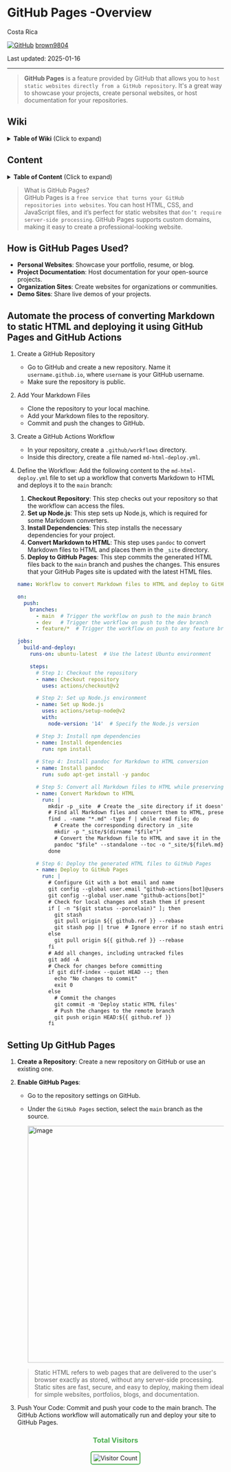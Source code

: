 # GitHub Pages -Overview 

Costa Rica

[![GitHub](https://img.shields.io/badge/--181717?logo=github&logoColor=ffffff)](https://github.com/) [brown9804](https://github.com/brown9804)

Last updated: 2025-01-16

----------------------

> **GitHub Pages** is a feature provided by GitHub that allows you to `host static websites directly from a GitHub repository`. It's a great way to showcase your projects, create personal websites, or host documentation for your repositories. 

## Wiki 

<details>
<summary><b>Table of Wiki</b> (Click to expand)</summary>

- [Websites for you and your projects](https://pages.github.com/)
- [Essentials of automated application deployment with GitHub Actions and GitHub Pages](https://resources.github.com/learn/pathways/automation/essentials/automated-application-deployment-with-github-actions-and-pages/)

</details>

## Content 

<details>
<summary><b>Table of Content</b> (Click to expand)</summary>

- [Wiki](#wiki)
- [Content](#content)
- [How is GitHub Pages Used?](#how-is-github-pages-used)
- [Automate the process of converting Markdown to static HTML and deploying it using GitHub Pages and GitHub Actions](#automate-the-process-of-converting-markdown-to-static-html-and-deploying-it-using-github-pages-and-github-actions)
- [Setting Up GitHub Pages](#setting-up-github-pages)

</details>

> What is GitHub Pages? <br/>
> GitHub Pages is a `free service that turns your GitHub repositories into websites`. You can host HTML, CSS, and JavaScript files, and it’s perfect for static websites that `don’t require server-side processing`. GitHub Pages supports custom domains, making it easy to create a professional-looking website.

## How is GitHub Pages Used?
- **Personal Websites**: Showcase your portfolio, resume, or blog.
- **Project Documentation**: Host documentation for your open-source projects.
- **Organization Sites**: Create websites for organizations or communities.
- **Demo Sites**: Share live demos of your projects.

## Automate the process of converting Markdown to static HTML and deploying it using GitHub Pages and GitHub Actions

1. Create a GitHub Repository
      - Go to GitHub and create a new repository. Name it `username.github.io`, where `username` is your GitHub username.
      - Make sure the repository is public.
2. Add Your Markdown Files
      - Clone the repository to your local machine.
      - Add your Markdown files to the repository.
      - Commit and push the changes to GitHub.
3. Create a GitHub Actions Workflow
      - In your repository, create a `.github/workflows` directory.
      - Inside this directory, create a file named `md-html-deploy.yml`.
4. Define the Workflow: Add the following content to the `md-html-deploy.yml` file to set up a workflow that converts Markdown to HTML and deploys it to the `main` branch:
      1. **Checkout Repository**: This step checks out your repository so that the workflow can access the files.
      2. **Set up Node.js**: This step sets up Node.js, which is required for some Markdown converters.
      3. **Install Dependencies**: This step installs the necessary dependencies for your project.
      4. **Convert Markdown to HTML**: This step uses `pandoc` to convert Markdown files to HTML and places them in the `_site` directory.
      5. **Deploy to GitHub Pages**: This step commits the generated HTML files back to the `main` branch and pushes the changes. This ensures that your GitHub Pages site is updated with the latest HTML files.
      
      ```yaml
      name: Workflow to convert Markdown files to HTML and deploy to GitHub Pages
      
      on:
        push:
          branches:
            - main  # Trigger the workflow on push to the main branch
            - dev   # Trigger the workflow on push to the dev branch
            - feature/*  # Trigger the workflow on push to any feature branch
      
      jobs:
        build-and-deploy:
          runs-on: ubuntu-latest  # Use the latest Ubuntu environment
      
          steps:
            # Step 1: Checkout the repository
            - name: Checkout repository
              uses: actions/checkout@v2
      
            # Step 2: Set up Node.js environment
            - name: Set up Node.js
              uses: actions/setup-node@v2
              with:
                node-version: '14'  # Specify the Node.js version
      
            # Step 3: Install npm dependencies
            - name: Install dependencies
              run: npm install
              
            # Step 4: Install pandoc for Markdown to HTML conversion
            - name: Install pandoc
              run: sudo apt-get install -y pandoc
      
            # Step 5: Convert all Markdown files to HTML while preserving directory structure
            - name: Convert Markdown to HTML
              run: |
                mkdir -p _site  # Create the _site directory if it doesn't exist
                # Find all Markdown files and convert them to HTML, preserving directory structure
                find . -name "*.md" -type f | while read file; do
                  # Create the corresponding directory in _site
                  mkdir -p "_site/$(dirname "$file")"
                  # Convert the Markdown file to HTML and save it in the corresponding directory
                  pandoc "$file" --standalone --toc -o "_site/${file%.md}.html"
                done
      
            # Step 6: Deploy the generated HTML files to GitHub Pages
            - name: Deploy to GitHub Pages
              run: |
                # Configure Git with a bot email and name
                git config --global user.email "github-actions[bot]@users.noreply.github.com"
                git config --global user.name "github-actions[bot]"
                # Check for local changes and stash them if present
                if [ -n "$(git status --porcelain)" ]; then
                  git stash
                  git pull origin ${{ github.ref }} --rebase
                  git stash pop || true  # Ignore error if no stash entries to pop
                else
                  git pull origin ${{ github.ref }} --rebase
                fi
                # Add all changes, including untracked files
                git add -A
                # Check for changes before committing
                if git diff-index --quiet HEAD --; then
                  echo "No changes to commit"
                  exit 0
                else
                  # Commit the changes
                  git commit -m 'Deploy static HTML files'
                  # Push the changes to the remote branch
                  git push origin HEAD:${{ github.ref }}
                fi
      ```

## Setting Up GitHub Pages
1. **Create a Repository**: Create a new repository on GitHub or use an existing one.
2. **Enable GitHub Pages**:
   - Go to the repository settings on GitHub.
   - Under the `GitHub Pages` section, select the `main` branch as the source.
  
     <img width="550" alt="image" src="https://github.com/user-attachments/assets/6143fc94-5e77-45c5-8680-4f269b0dc242" />

    > Static HTML refers to web pages that are delivered to the user's browser exactly as stored, without any server-side processing. Static sites are fast, secure, and easy to deploy, making them ideal for simple websites, portfolios, blogs, and documentation.
3. Push Your Code: Commit and push your code to the main branch. The GitHub Actions workflow will automatically run and deploy your site to GitHub Pages.

<div align="center">
  <h3 style="color: #4CAF50;">Total Visitors</h3>
  <img src="https://profile-counter.glitch.me/brown9804/count.svg" alt="Visitor Count" style="border: 2px solid #4CAF50; border-radius: 5px; padding: 5px;"/>
</div>
